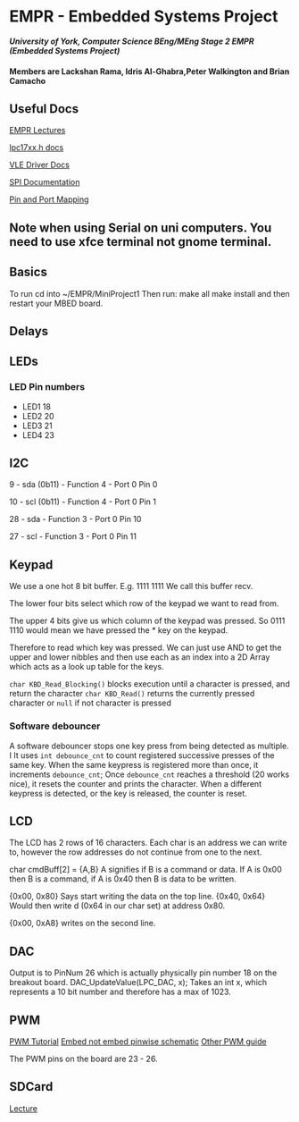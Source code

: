 # EMPR - Embedded Systems Project

***University of York, Computer Science BEng/MEng Stage 2 EMPR (Embedded Systems Project)***
#### Members are Lackshan Rama, Idris Al-Ghabra,Peter Walkington and Brian Camacho

## Useful Docs
[EMPR Lectures](https://vle.york.ac.uk/webapps/blackboard/content/listContent.jsp?course_id=_88743_1&content_id=_2848340_1&mode=reset)

[lpc17xx.h docs](https://www-users.cs.york.ac.uk/~pcc/MCP/drivers/html/files.html)

[VLE Driver Docs](https://vle.york.ac.uk/bbcswebdav/pid-2848390-dt-content-rid-7066727_2/courses/Y2018-006400/2015-16/CMSIS/drivers/html/modules.html)

[SPI Documentation](https://www.youtube.com/watch?v=dQw4w9WgXcQ)

[Pin and Port Mapping](https://www-users.cs.york.ac.uk/~pcc/MCP/MbedPins.html)

## Note when using Serial on uni computers. You need to use xfce terminal not gnome terminal.
## Basics
To run cd into ~/EMPR/MiniProject1
Then run:
make all
make install
and then restart your MBED board.


## Delays

## LEDs
### LED Pin numbers
* LED1 18
* LED2 20
* LED3 21
* LED4 23

## I2C
9 - sda (0b11) - Function 4 - Port 0 Pin 0

10 - scl (0b11) - Function 4 - Port 0 Pin 1

28 - sda - Function 3 - Port 0 Pin 10

27 - scl - Function 3 - Port 0 Pin 11

## Keypad
We use a one hot 8 bit buffer. E.g. 1111 1111
We call this buffer recv.

The lower four bits select which row of the keypad we want to read from.

The upper 4 bits give us which column of the keypad was pressed.
So 0111 1110 would mean we have pressed the * key on the keypad.

Therefore to read which key was pressed. We can just use AND to get the upper and lower nibbles and then use each as an index into a 2D Array which acts as a look up table for the keys.

`char KBD_Read_Blocking()` blocks execution until a character is pressed, and return the character
`char KBD_Read()` returns the currently pressed character or `null` if not character is pressed

### Software debouncer
A software debouncer stops one key press from being detected as multiple.
I
It uses `int debounce_cnt` to count registered successive presses of the same key.
When the same keypress is registered more than once, it increments `debounce_cnt`;
Once `debounce_cnt` reaches a threshold (20 works nice), it resets the counter and prints the character.
When a different keypress is detected, or the key is released, the counter is reset.



## LCD
The LCD has 2 rows of 16 characters.
Each char is an address we can write to, however the row addresses do not continue from one to the next.

char cmdBuff[2] = {A,B}
A signifies if B is a command or data.
If A is 0x00 then B is a command, if A is 0x40 then B is data to be written.

{0x00, 0x80} Says start writing the data on the top line.
{0x40, 0x64} Would then write d (0x64 in our char set) at address 0x80.

{0x00, 0xA8} writes on the second line.

## DAC
Output is to PinNum 26 which is actually physically pin number 18 on the breakout board. DAC_UpdateValue(LPC_DAC, x); Takes an int x, which represents a 10 bit number and therefore has a max of 1023.


## PWM

[PWM Tutorial](http://www.ocfreaks.com/lpc1768-pwm-programming-tutorial/)
[Embed not embed pinwise schematic](https://vle.york.ac.uk/bbcswebdav/pid-2848415-dt-content-rid-7065727_2/courses/Y2018-006400/2015-16/mbed-005.1.pdf)
[Other PWM guide](https://www.exploreembedded.com/wiki/LPC1768:_PWM)

The PWM pins on the board are 23 - 26.

## SDCard 

[Lecture](http://www.dejazzer.com/ee379/lecture_notes/lec12_sd_card.pdf)
